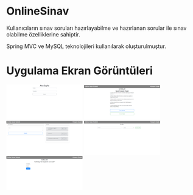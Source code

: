# OnlineSinav

<p>Kullanıcıların sınav soruları hazırlayabilme ve hazırlanan sorular ile sınav olabilme özelliklerine sahiptir.</p>
<p>Spring MVC ve MySQL teknolojileri kullanılarak oluşturulmuştur.</p>

# Uygulama Ekran Görüntüleri
<p>
<a href="https://github.com/hussamdurak/OnlineSinav/blob/master/ekran_goruntuleri/1.png" target="_blank">
<img src="https://github.com/hussamdurak/OnlineSinav/blob/master/ekran_goruntuleri/1.png" width="200" style="max-width:100%;"></a>
  
<a href="https://github.com/hussamdurak/OnlineSinav/blob/master/ekran_goruntuleri/2.png" target="_blank">
<img src="https://github.com/hussamdurak/OnlineSinav/blob/master/ekran_goruntuleri/2.png" width="200" style="max-width:100%;"></a>

<a href="https://github.com/hussamdurak/OnlineSinav/blob/master/ekran_goruntuleri/3.png" target="_blank">
<img src="https://github.com/hussamdurak/OnlineSinav/blob/master/ekran_goruntuleri/3.png" width="200" style="max-width:100%;"></a>

<a href="https://github.com/hussamdurak/OnlineSinav/blob/master/ekran_goruntuleri/4.png" target="_blank">
<img src="https://github.com/hussamdurak/OnlineSinav/blob/master/ekran_goruntuleri/4.png" width="200" style="max-width:100%;"></a>

<a href="https://github.com/hussamdurak/OnlineSinav/blob/master/ekran_goruntuleri/5.png" target="_blank">
<img src="https://github.com/hussamdurak/OnlineSinav/blob/master/ekran_goruntuleri/5.png" width="200" style="max-width:100%;"></a>
